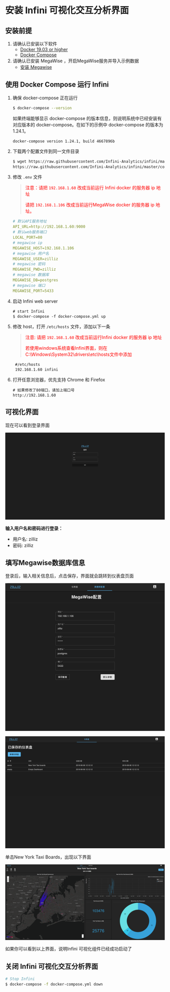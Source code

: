 # 安装 Infini 可视化交互分析界面

## 安装前提

1. 请确认已安装以下软件
   - [Docker 19.03 or higher](https://docs.docker.com/engine/installation/linux/docker-ce/ubuntu/)
   - [Docker Compose](https://docs.docker.com/compose/install/)
2. 请确认已安装 MegaWise ，开启MegaWise服务并导入示例数据
   - [安装 Megawise](install_infini_sql.md)



## 使用 Docker Compose 运行 Infini 

1. 确保 docker-compose 正在运行 

   ```bash
   $ docker-compose --version
   ```

    如果终端能够显示 docker-compose 的版本信息，则说明系统中已经安装有对应版本的 docker-compose。在如下的示例中 docker-compose 的版本为1.24.1。
    ```
    docker-compose version 1.24.1, build 4667896b
    ```
2. 下载两个配置文件到同一文件目录

   ```bash
   $ wget https://raw.githubusercontent.com/Infini-Analytics/infini/master/config/webserver/.env \
   https://raw.githubusercontent.com/Infini-Analytics/infini/master/config/webserver/docker-compose.yml
   ```

3. 修改 `.env` 文件

   > <font color='red'>注意：请把 `192.168.1.60` 改成当前运行 Infini docker 的服务器 ip 地址
   >
   > 请把 `192.168.1.106` 改成当前运行MegaWise docker 的服务器 ip 地址。</font>

   ```yml
   # 默认API服务地址
   API_URL=http://192.168.1.60:9000
   # 默认web服务端口
   LOCAL_PORT=80
   # megawise ip
   MEGAWISE_HOST=192.168.1.106
   # megawise 用户名
   MEGAWISE_USER=zilliz
   # megawise 密码
   MEGAWISE_PWD=zilliz
   # megawise 数据库
   MEGAWISE_DB=postgres
   # megawise 端口
   MEGAWISE_PORT=5433
   ```

4. 启动 Infini web server

   ```shell
   # start Infini
   $ docker-compose -f docker-compose.yml up
   ```

5. 修改 host，打开 `/etc/hosts` 文件，添加以下一条
   > <font color='red'>注意: 请把 `192.168.1.60` 改成当前运行Infini docker 的服务器 ip 地址
   >
   >  若使用windows系统查看Infini界面，则在C:\Windows\System32\drivers\etc\hosts文件中添加 </font>

   ```shell
    #/etc/hosts
    192.168.1.60 infini
   ```


6. 打开任意浏览器，优先支持 Chrome 和 Firefox

   ```shell
   # 如果修改了80端口，请加上端口号
   http://192.168.1.60
   ```



## 可视化界面

现在可以看到登录界面

![login](./assets/login.png)

**输入用户名和密码进行登录：**

- 用户名: zilliz
- 密码: zilliz

## 填写Megawise数据库信息
登录后，输入相关信息后，点击保存，界面就会跳转到仪表盘页面

![fill-megawise-info](./assets/fill-megawise-info.png)

![dashboard-list](./assets/dashboard-list.png)

单击New York Taxi Boards，出现以下界面

![New York Taxi data](./assets/nyc-demo.png)

如果你可以看到以上界面，说明Infini 可视化组件已经成功启动了  



## 关闭 Infini 可视化交互分析界面

```bash
# Stop Infini
$ docker-compose -f docker-compose.yml down
```
